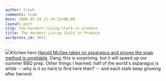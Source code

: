 ```yaml
---
author: troyh
comments: true
date: 2009-05-10 21:34:33+00:00
layout: post
slug: the-hardest-living-stalk-in-produce
title: The Hardest-Living Stalk in Produce
wordpress_id: 3651
---
```


![](http://troyandgay.files.wordpress.com/2009/05/asparagus.jpg)Kitchen hero [Harold McGee takes on asparagus and proves the snap method is unreliable](http://www.nytimes.com/2009/05/06/dining/06curi.html?_r=1&ref=dining).  Dang, this is surprising, but it will speed up our summer BBQ prep.  Other things I learned:  half of the world's asparagus is white -- why is it so hard to find here then? -- and each stalk keep growing after harvest.
